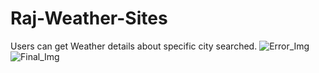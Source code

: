 # Raj-Weather-Sites
Users can get Weather details about specific city searched.
![Error_Img](https://github.com/USUDR2604/Raj-Weather-Sites/assets/83548184/88e04836-f5cd-45b9-953f-26757e1512d0)
![Final_Img](https://github.com/USUDR2604/Raj-Weather-Sites/assets/83548184/2b2d303b-0e54-48dd-9b10-00b1d1609b51)
